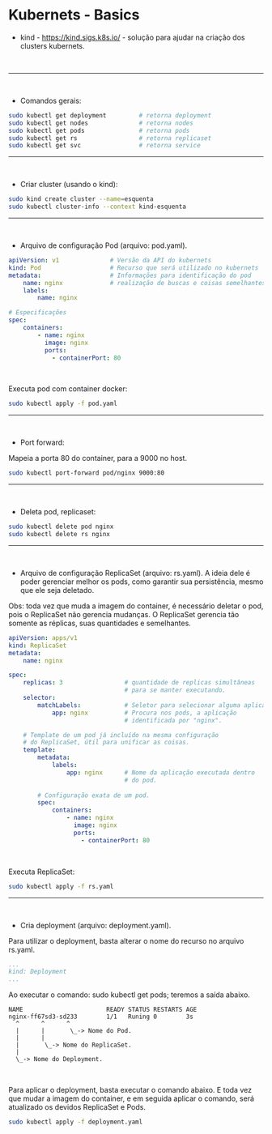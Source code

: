 
# Kubernets - Basics


- kind - https://kind.sigs.k8s.io/ - solução para ajudar na criação dos clusters kubernets.

<br>

***

<br>

- Comandos gerais:

```bash
sudo kubectl get deployment         # retorna deployment
sudo kubectl get nodes              # retorna nodes
sudo kubectl get pods               # retorna pods
sudo kubectl get rs                 # retorna replicaset
sudo kubectl get svc                # retorna service
```

***

<br>

- Criar cluster (usando o kind):

```bash
sudo kind create cluster --name=esquenta
sudo kubectl cluster-info --context kind-esquenta
```

***

<br>

- Arquivo de configuração Pod (arquivo: pod.yaml).

```yaml
apiVersion: v1              # Versão da API do kubernets
kind: Pod                   # Recurso que será utilizado no kubernets
metadata:                   # Informações para identificação do pod
    name: nginx             # realização de buscas e coisas semelhantes.
    labels:
        name: nginx

# Especificações
spec:
    containers:
        - name: nginx
          image: nginx
          ports:
            - containerPort: 80
```

<br>

Executa pod com container docker:

```bash
sudo kubectl apply -f pod.yaml
```

***

<br>

- Port forward:

Mapeia a porta 80 do container, para a 9000 no host.

```bash
sudo kubectl port-forward pod/nginx 9000:80
```

***

<br>

- Deleta pod, replicaset:

```bash
sudo kubectl delete pod nginx
sudo kubectl delete rs nginx
```

***

<br>

- Arquivo de configuração ReplicaSet (arquivo: rs.yaml). A ideia dele é poder gerenciar melhor os pods, como garantir sua persistência, mesmo que ele seja deletado.

Obs: toda vez que muda a imagem do container, é necessário deletar o pod, pois o ReplicaSet não gerencia mudanças. O ReplicaSet gerencia tão somente as réplicas, suas quantidades e semelhantes.

```yaml
apiVersion: apps/v1 
kind: ReplicaSet
metadata:
    name: nginx 

spec:
    replicas: 3                 # quantidade de replicas simultâneas
                                # para se manter executando.
    selector:
        matchLabels:            # Seletor para selecionar alguma aplicação.
            app: nginx          # Procura nos pods, a aplicação
                                # identificada por "nginx".

    # Template de um pod já incluído na mesma configuração
    # do ReplicaSet, útil para unificar as coisas.
    template:
        metadata:
            labels:
                app: nginx      # Nome da aplicação executada dentro
                                # do pod.
        
        # Configuração exata de um pod.
        spec:
            containers:
                - name: nginx
                  image: nginx
                  ports:
                    - containerPort: 80
```

<br>

Executa ReplicaSet:

```bash
sudo kubectl apply -f rs.yaml
```

***

<br>

- Cria deployment (arquivo: deployment.yaml).

Para utilizar o deployment, basta alterar o nome do recurso no arquivo rs.yaml.

```yaml
...
kind: Deployment
...
```

Ao executar o comando: sudo kubectl get pods; teremos a saída abaixo.

```
NAME                       READY STATUS RESTARTS AGE
nginx-ff67sd3-sd233        1/1   Runing 0        3s
  ^      ^      ^
  |      |       \_-> Nome do Pod.
  |      |
  |       \_-> Nome do ReplicaSet.
  |
  \_-> Nome do Deployment.
```

<br>

Para aplicar o deployment, basta executar o comando abaixo. E toda vez que mudar a imagem do container, e em seguida aplicar o comando, será atualizado os devidos ReplicaSet e Pods.

```bash
sudo kubectl apply -f deployment.yaml
```


